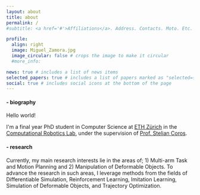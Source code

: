 ```yaml
---
layout: about
title: about
permalink: /
#subtitle: <a href='#'>Affiliations</a>. Address. Contacts. Moto. Etc.

profile:
  align: right
  image: Miguel_Zamora.jpg
  image_circular: false # crops the image to make it circular
  #more_info:     

news: true # includes a list of news items
selected_papers: true # includes a list of papers marked as "selected={true}"
social: true # includes social icons at the bottom of the page
---
```

#### - biography
Hello world!

I'm a final year PhD student in Computer Science at [ETH Zürich](https://ethz.ch/en.html) in the  [Computational Robotics Lab](http://crl.ethz.ch/), under the supervision of [Prof. Stelian Coros](http://crl.ethz.ch/people/coros/index.html).

#### - research
Currently, my main research interests lie in the areas of; 1) Multi-arm Task and Motion Planning and 2) Manipulation of Deformable Objects. To advance the research in such areas, I leverage methods from the fields of Differentiable Simulation, Reinforcement Learning, Imitation Learning, Simulation of Deformable Objects, and Trajectory Optimization. 